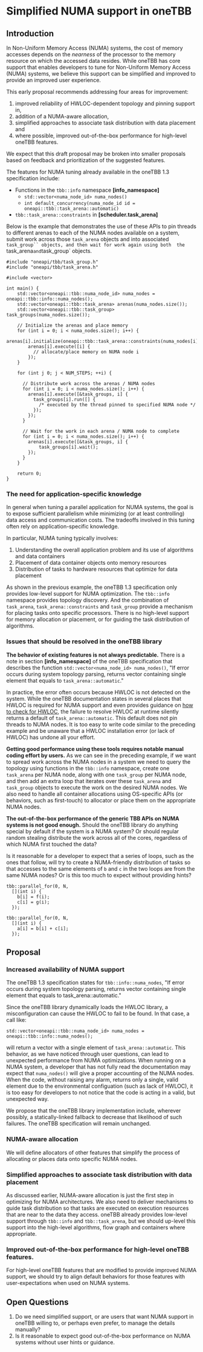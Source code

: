 # Simplified NUMA support in oneTBB

## Introduction

In Non-Uniform Memory Access (NUMA) systems, the cost of memory accesses depends on the
*nearness* of the processor to the memory resource on which the accessed data resides. 
While oneTBB has core support that enables developers to tune for Non-Uniform Memory 
Access (NUMA) systems, we believe this support can be simplified and improved to provide 
an improved user experience.  

This early proposal recommends addressing four areas for improvement:

1. improved reliability of HWLOC-dependent topology and pinning support in,
2. addition of a NUMA-aware allocation,
3. simplified approaches to associate task distribution with data placement and 
4. where possible, improved out-of-the-box performance for high-level oneTBB features.

We expect that this draft proposal may be broken into smaller proposals based on feedback 
and prioritization of the suggested features.

The features for NUMA tuning already available in the oneTBB 1.3 specification include:

- Functions in the `tbb::info` namespace **[info_namespace]** 
  - `std::vector<numa_node_id> numa_nodes()`
  - `int default_concurrency(numa_node_id id = oneapi::tbb::task_arena::automatic)`
- `tbb::task_arena::constraints` in **[scheduler.task_arena]**

Below is the example that demonstrates the use of these APIs to pin threads to different 
arenas to each of the NUMA nodes available on a system, submit work across those `task_arena` 
objects and into associated `task_group`` objects, and then wait for work again using both 
the `task_arena` and `task_group` objects.

    #include "oneapi/tbb/task_group.h"
    #include "oneapi/tbb/task_arena.h"

    #include <vector>

    int main() {
        std::vector<oneapi::tbb::numa_node_id> numa_nodes = oneapi::tbb::info::numa_nodes();
        std::vector<oneapi::tbb::task_arena> arenas(numa_nodes.size());
        std::vector<oneapi::tbb::task_group> task_groups(numa_nodes.size());

        // Initialize the arenas and place memory
        for (int i = 0; i < numa_nodes.size(); i++) {
            arenas[i].initialize(oneapi::tbb::task_arena::constraints(numa_nodes[i]));
            arenas[i].execute([i] {
              // allocate/place memory on NUMA node i
            });
        }
        
        for (int j 0; j < NUM_STEPS; ++i) {

          // Distribute work across the arenas / NUMA nodes
          for (int i = 0; i < numa_nodes.size(); i++) {
            arenas[i].execute([&task_groups, i] {
              task_groups[i].run([] {
                /* executed by the thread pinned to specified NUMA node */
              });
            });
          }

          // Wait for the work in each arena / NUMA node to complete
          for (int i = 0; i < numa_nodes.size(); i++) {
            arenas[i].execute([&task_groups, i] {
                task_groups[i].wait();
            });
          }
        }

        return 0;
    }

### The need for application-specific knowledge

In general when tuning a parallel application for NUMA systems, the goal is to expose sufficient
parallelism while minimizing (or at least controlling) data access and communication costs. The 
tradeoffs involved in this tuning often rely on application-specific knowledge. 

In particular, NUMA tuning typically involves:

1. Understanding the overall application problem and its use of algorithms and data containers
2. Placement of data container objects onto memory resources
3. Distribution of tasks to hardware resources that optimize for data placement

As shown in the previous example, the oneTBB 1.3 specification only provides low-level
support for NUMA optimization. The `tbb::info` namespace provides topology discovery. And the
combination of `task_arena`, `task_arena::constraints` and `task_group` provide a mechanism for
placing tasks onto specific processors. There is no high-level support for memory allocation
or placement, or for guiding the task distribution of algorithms.

### Issues that should be resolved in the oneTBB library

**The behavior of existing features is not always predictable.** There is a note in 
section **[info_namespace]** of the oneTBB specification that describes
the function `std::vector<numa_node_id> numa_nodes()`, "If error occurs during system topology 
parsing, returns vector containing single element that equals to `task_arena::automatic`."  

In practice, the error often occurs because HWLOC is not detected on the system. While the 
oneTBB documentation states in several places that HWLOC is required for NUMA support and 
even provides guidance on 
[how to check for HWLOC](https://www.intel.com/content/www/us/en/docs/onetbb/get-started-guide/2021-12/next-steps.html), 
the failure to resolve HWLOC at runtime silently returns a default of `task_arena::automatic`. This
default does not pin threads to NUMA nodes. It is too easy to write code similar to the preceding 
example and be unaware that a HWLOC installation error (or lack of HWLOC) has undone all your effort.

**Getting good performance using these tools requires notable manual coding effort by users.** As we 
can see in the preceding example, if we want to spread work across the NUMA nodes in 
a system we need to query the topology using functions in the `tbb::info` namespace, create
one `task_arena` per NUMA node, along with one `task_group` per NUMA node, and then add an
extra loop that iterates over these `task_arena` and `task_group` objects to execute the
work on the desired NUMA nodes. We also need to handle all container allocations using OS-specific
APIs (or behaviors, such as first-touch) to allocator or place them on the appropriate NUMA nodes.

**The out-of-the-box performance of the generic TBB APIs on NUMA systems is not good enough.**
Should the oneTBB library do anything special by default if the system is a NUMA system?  Or should 
regular random stealing distribute the work across all of the cores, regardless of which NUMA first 
touched the data?

Is it reasonable for a developer to expect that a series of loops, such as the ones that follow, will
try to create a NUMA-friendly distribution of tasks so that accesses to the same elements of `b` and `c`
in the two loops are from the same NUMA nodes? Or is this too much to expect without providing hints? 

    tbb::parallel_for(0, N, 
      [](int i) { 
        b[i] = f(i);
        c[i] = g(i); 
      });

    tbb::parallel_for(0, N, 
      [](int i) { 
        a[i] = b[i] + c[i]; 
      });

## Proposal

### Increased availability of NUMA support

The oneTBB 1.3 specification states for `tbb::info::numa_nodes`, "If error occurs during system 
topology parsing, returns vector containing single element that equals to task_arena::automatic."

Since the oneTBB library dynamically loads the HWLOC library, a misconfiguration can cause the HWLOC
to fail to be found. In that case, a call like:

    std::vector<oneapi::tbb::numa_node_id> numa_nodes = oneapi::tbb::info::numa_nodes();

will return a vector with a single element of `task_arena::automatic`. This behavior, as we have noticed
through user questions, can lead to unexpected performance from NUMA optimizations. When running
on a NUMA system, a developer that has not fully read the documentation may expect that `numa_nodes()`
will give a proper accounting of the NUMA nodes. When the code, without raising any alarm, returns only 
a single, valid element due to the environmental configuation (such as lack of HWLOC), it is too easy 
for developers to not notice that the code is acting in a valid, but unexpected way.

We propose that the oneTBB library implementation include, wherever possibly, a statically-linked fallback 
to decrease that likelihood of such failures. The oneTBB specification will remain unchanged.

### NUMA-aware allocation

We will define allocators of other features that simplify the process of allocating or places data onto
specific NUMA nodes.

### Simplified approaches to associate task distribution with data placement

As discussed earlier, NUMA-aware allocation is just the first step in optimizing for NUMA architectures.
We also need to deliver mechanisms to guide task distribution so that tasks are executed on execution
resources that are near to the data they access. oneTBB already provides low-level support through
`tbb::info` and `tbb::task_arena`, but we should up-level this support into the high-level algorithms,
flow graph and containers where appropriate.

### Improved out-of-the-box performance for high-level oneTBB features.

For high-level oneTBB features that are modified to provide improved NUMA support, we should try to 
align default behaviors for those features with user-expectations when used on NUMA systems.

## Open Questions

1. Do we need simplified support, or are users that want NUMA support in oneTBB
willing to, or perhaps even prefer, to manage the details manually?
2. Is it reasonable to expect good out-of-the-box performance on NUMA systems 
without user hints or guidance.
